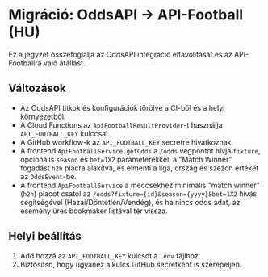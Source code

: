 # Migráció: OddsAPI → API-Football (HU)

Ez a jegyzet összefoglalja az OddsAPI integráció eltávolítását és az API-Footballra való átállást.

## Változások
- Az OddsAPI titkok és konfigurációk törölve a CI-ből és a helyi környezetből.
- A Cloud Functions az `ApiFootballResultProvider`-t használja `API_FOOTBALL_KEY` kulccsal.
- A GitHub workflow-k az `API_FOOTBALL_KEY` secretre hivatkoznak.
- A frontend `ApiFootballService.getOdds` a `/odds` végpontot hívja `fixture`, opcionális `season` és `bet=1X2` paraméterekkel, a "Match Winner" fogadást `h2h` piacra alakítva, és elmenti a liga, ország és szezon értékét az `OddsEvent`-be.
- A frontend `ApiFootballService` a meccsekhez minimális "match winner" (`h2h`) piacot csatol az `/odds?fixture={id}&season={yyyy}&bet=1X2` hívás segítségével (Hazai/Döntetlen/Vendég), és ha nincs odds adat, az esemény üres bookmaker listával tér vissza.

## Helyi beállítás
1. Add hozzá az `API_FOOTBALL_KEY` kulcsot a `.env` fájlhoz.
2. Biztosítsd, hogy ugyanez a kulcs GitHub secretként is szerepeljen.
